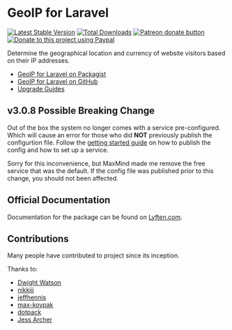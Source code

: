# GeoIP for Laravel

[![Latest Stable Version](https://poser.pugx.org/torann/geoip/v/stable)](https://packagist.org/packages/torann/geoip)
[![Total Downloads](https://poser.pugx.org/torann/geoip/downloads)](https://packagist.org/packages/torann/geoip)
[![Patreon donate button](https://img.shields.io/badge/patreon-donate-yellow.svg)](https://www.patreon.com/torann)
[![Donate to this project using Paypal](https://img.shields.io/badge/Donate-PayPal-green.svg)](https://www.paypal.com/cgi-bin/webscr?cmd=_s-xclick&hosted_button_id=4CJA2A97NPYVU)

Determine the geographical location and currency of website visitors based on their IP addresses.

- [GeoIP for Laravel on Packagist](https://packagist.org/packages/torann/geoip)
- [GeoIP for Laravel on GitHub](https://github.com/Torann/laravel-geoip)
- [Upgrade Guides](http://lyften.com/projects/laravel-geoip/doc/upgrade.html)

## v3.0.8 Possible Breaking Change

Out of the box the system no longer comes with a service pre-configured. Which will cause an error for those who did **NOT** previously publish the configurtion file. Follow the [getting started guide](https://lyften.com/projects/laravel-geoip/doc/) on how to publish the config and how to set up a service. 

Sorry for this inconvenience, but MaxMind made me remove the free service that was the default. If the config file was published prior to this change, you should not been affected.

## Official Documentation

Documentation for the package can be found on [Lyften.com](http://lyften.com/projects/laravel-geoip/).

## Contributions

Many people have contributed to project since its inception.

Thanks to:

- [Dwight Watson](https://github.com/dwightwatson)
- [nikkiii](https://github.com/nikkiii)
- [jeffhennis](https://github.com/jeffhennis)
- [max-kovpak](https://github.com/max-kovpak)
- [dotpack](https://github.com/dotpack)
- [Jess Archer](https://github.com/jessarcher)
